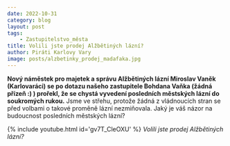 ```yaml
---
date: 2022-10-31
category: blog
layout: post
tags:
    - Zastupitelstvo_města
title: Volili jste prodej Alžbětiných lázní?
author: Piráti Karlovy Vary
image: posts/alzbetinky_prodej_madafaka.jpg
---
```

**Nový náměstek pro majetek a správu Alžbětiných lázní Miroslav Vaněk (Karlovaráci) se po dotazu našeho zastupitele Bohdana Vaňka (žádná přízeň :) ) prořekl, že se chystá vyvedení posledních městských lázní do soukromých rukou.**
Jsme ve střehu, protože žádná z vládnoucích stran se před volbami o takové proměně lázní nezmiňovala.
Jaký je váš názor na budoucnost posledních městských lázní?

{% include youtube.html id='gv7T_CleOXU' %} *Volili jste prodej Alžbětiných lázní?*
